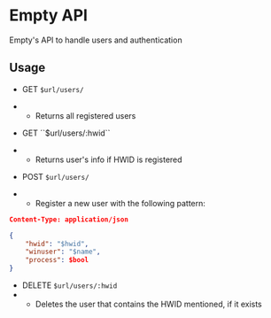 # Empty API
Empty's API to handle users and authentication

## Usage

- GET ``$url/users/``
- - Returns all registered users

- GET ´`$url/users/:hwid``
- - Returns user's info if HWID is registered

- POST ``$url/users/``
- - Register a new user with the following pattern:

```json
Content-Type: application/json

{
    "hwid": "$hwid",
    "winuser": "$name",
    "process": $bool
}
```

- DELETE ``$url/users/:hwid``
- - Deletes the user that contains the HWID mentioned, if it exists
